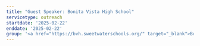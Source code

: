 ```yaml
---
title: "Guest Speaker: Bonita Vista High School"
servicetype: outreach
startdate: '2025-02-22'
enddate: '2025-02-22'
group: '<a href="https://bvh.sweetwaterschools.org/" target="_blank">Bonita Vista High School</a>'
---
```

